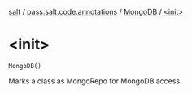 [salt](../../index.md) / [pass.salt.code.annotations](../index.md) / [MongoDB](index.md) / [&lt;init&gt;](./-init-.md)

# &lt;init&gt;

`MongoDB()`

Marks a class as MongoRepo for MongoDB access.

